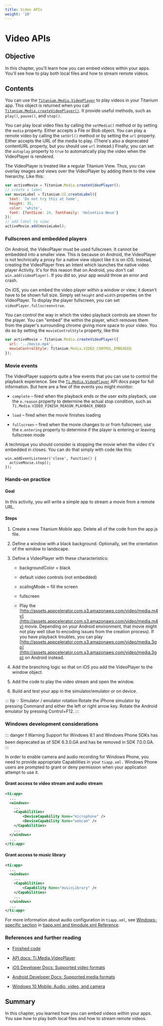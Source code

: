 ```yaml
---
title: Video APIs
weight: '20'
---
```


# Video APIs

## Objective

In this chapter, you'll learn how you can embed videos within your apps. You'll see how to play both local files and how to stream remote videos.

## Contents

You can use the [`Titanium.Media.VideoPlayer`](http://developer.appcelerator.com/apidoc/mobile/latest/Titanium.Media.VideoPlayer-object.html) to play videos in your Titanium app. This object is returned when you call [`Titanium.Media.createVideoPlayer()`](http://developer.appcelerator.com/apidoc/mobile/latest/Titanium.Media.createVideoPlayer-method.html). It provide useful methods, such as `play()`, `pause()`, and `stop()`.

You can play local video files by calling the `setMedia()` method or by setting the `media` property. Either accepts a File or Blob object. You can play a remote video by calling the `setUrl()` method or by setting the `url` property. Either accepts the URL of the media to play. (There's also a deprecated contentURL property, but you should use `url` instead.) Finally, you can set the `autoplay` property to `true` to automatically play the video when the VideoPlayer is rendered.

The VideoPlayer is treated like a regular Titanium View. Thus, you can overlay images and views over the VideoPlayer by adding them to the view hierarchy. Like this:

```javascript
var activeMovie = Titanium.Media.createVideoPlayer();
// create a label
var movieLabel = Titanium.UI.createLabel({
  text: 'Do not try this at home',
  height: 35,
  color: 'white',
  font: {fontSize: 24, fontFamily: 'Helvetica Neue'}
});
// add label to view
activeMovie.add(movieLabel);
```

### Fullscreen and embedded players

On Android, the VideoPlayer must be used fullscreen. It cannot be embedded into a smaller view. This is because on Android, the VideoPlayer is not technically a proxy for a native view object like it is on iOS. Instead, creating the VideoPlayer fires an Intent which launches the native video player Activity. It's for this reason that on Android, you don't call `win.add(videoPlayer)`. If you did so, your app would throw an error and crash.

On iOS, you can embed the video player within a window or view; it doesn't have to be shown full size. Simply set `height` and `width` properties on the VideoPlayer. To display the player fullscreen, you can set `videoPlayer.fullscreen=true`.

You can control the way in which the video playback controls are shown for the player. You can "embed" the within the player, which removes them from the player's surrounding chrome giving more space to your video. You do so by setting the `movieControlStyle` property, like this

```javascript
var activeMovie = Titanium.Media.createVideoPlayer({
  url: '../movie.mp4',
  movieControlStyle: Titanium.Media.VIDEO_CONTROL_EMBEDDED
});
```

### Movie events

The VideoPlayer supports quite a few events that you can use to control the playback experience. See the [`Ti.Media.VideoPlayer`](http://developer.appcelerator.com/apidoc/mobile/latest/Titanium.Media.VideoPlayer-object) API docs page for full information. But here are a few of the events you might monitor:

* `complete` – fired when the playback ends or the user exits playback, use the `e.reason` property to determine the actual stop condition, such as `Ti.Media.VIDEO_FINISH_REASON_PLAYBACK_ENDED`

* `load` – fired when the movie finishes loading

* `fullscreen` – fired when the movie changes to or from fullscreen, use the `e.entering` property to determine if the player is entering or leaving fullscreen mode

A technique you should consider is stopping the movie when the video it's embedded in closes. You can do that simply with code like this:

```
win.addEventListener('close', function() {
  activeMovie.stop();
});
```

### Hands-on practice

#### Goal

In this activity, you will write a simple app to stream a movie from a remote URL.

#### Steps

1. Create a new Titanium Mobile app. Delete all of the code from the app.js file.

2. Define a window with a black background. Optionally, set the orientation of the window to landscape.

3. Define a VideoPlayer with these characteristics:

    * backgroundColor = black

    * default video controls (not embedded)

    * scalingMode = fill the screen

    * fullscreen

    * Play the [http://assets.appcelerator.com.s3.amazonaws.com/video/media.m4v](http://assets.appcelerator.com.s3.amazonaws.com/video/media.m4v) movie. Depending on your Android environment, that movie might not play well (due to encoding issues from the creation process). If you have playback troubles, you can play [http://assets.appcelerator.com.s3.amazonaws.com/video/media.3gp](http://assets.appcelerator.com.s3.amazonaws.com/video/media.3gp) on Android instead.

4. Add the branching logic so that on iOS you add the VideoPlayer to the window object.

5. Add the code to play the video stream and open the window.

6. Build and test your app in the simulator/emulator or on device.

::: tip 💡 Simulator / emulator rotation
Rotate the iPhone simulator by pressing Command and either the left or right arrow key. Rotate the Android emulator by pressing Control+F12.
:::

### Windows development considerations

::: danger ❗️ Warning
Support for Windows 8.1 and Windows Phone SDKs has been deprecated as of SDK 6.3.0.GA and has be removed in SDK 7.0.0.GA.
:::

In order to enable camera and audio recording for Windows Phone, you need to provide appropriate Capabilities in your `tiapp.xml.` Windows Phone users are prompted to grant or deny permission when your application attempt to use it.

#### Grant access to video stream and audio stream

```xml
<ti:app>
  ...
  <windows>
    ...
    <Capabilities>
        <DeviceCapability Name="microphone" />
        <DeviceCapability Name="webcam" />
    </Capabilities>
    ...
  </windows>
  ...
</ti:app>
```

#### Grant access to music library

```xml
<ti:app>
  ...
  <windows>
    ...
    <Capabilities>
        <Capability Name="musicLibrary" />
    </Capabilities>
    ...
  </windows>
  ...
</ti:app>
```

For more information about audio configuration in `tiapp.xml`, see [Windows-specific section](#%21/guide/tiapp.xml_and_timodule.xml_Reference-section-29004921_tiapp.xmlandtimodule.xmlReference-Windows-specificsection) in [tiapp.xml and timodule.xml Reference](#%21/guide/tiapp.xml_and_timodule.xml_Reference).

### References and further reading

* [Finished code](http://assets.appcelerator.com.s3.amazonaws.com/app_u/ebook/7.2_video.zip)

* [API docs: Ti.Media.VideoPlayer](http://developer.appcelerator.com/apidoc/mobile/latest/Titanium.Media.VideoPlayer-object)

* [iOS Developer Docs: Supported video formats](http://developer.apple.com/library/ios/#documentation/Miscellaneous/Conceptual/iPhoneOSTechOverview/MediaLayer/MediaLayer.html)

* [Android Developer Docs: Supported media formats](http://developer.android.com/guide/appendix/media-formats.html)

* [Windows 10 Mobile: Audio, video, and camera](https://msdn.microsoft.com/windows/uwp/audio-video-camera/index)

## Summary

In this chapter, you learned how you can embed videos within your apps. You saw how to play both local files and how to stream remote videos.
